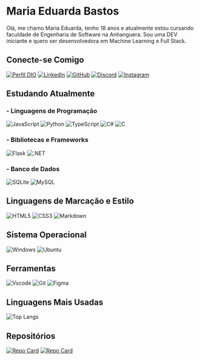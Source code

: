 # Maria Eduarda Bastos

Olá, me chamo Maria Eduarda, tenho 18 anos e atualmente estou cursando faculdade de Engenharia de Software na Anhanguera. Sou uma DEV iniciante e quero ser desenvolvedora em Machine Learning e Full Stack.

## Conecte-se Comigo

[![Perfil DIO](https://img.shields.io/badge/-Meu%20Perfil%20na%20DIO-100?style=for-the-badge&logo=)](https://www.dio.me/users/mariaeduarda08222005)
[![LinkedIn](https://img.shields.io/badge/LinkedIn-100?style=for-the-badge&logo=linkedin&logoColor=0077B5)](https://www.linkedin.com/in/maria-eduarda-bastos-9139a3259/)
[![GitHub](https://img.shields.io/badge/GitHub-100000?style=for-the-badge&logo=github&logoColor=white)](https://github.com/mariaeduarda228)
[![Discord](https://img.shields.io/badge/Discord-100?style=for-the-badge&logo=discord&logoColor=)](https://discord.com/channels/@me)
[![Instagram](https://img.shields.io/badge/-Instagram-100?style=for-the-badge&logo=instagram&logoColor=)](https://www.instagram.com/e_mary22/)

## Estudando Atualmente

### - Linguagens de Programação

![JavaScript](https://img.shields.io/badge/JavaScript-100?style=for-the-badge&logo=javascript&logoColor=)
![Python](https://img.shields.io/badge/python-100?style=for-the-badge&logo=python&logoColor=)
![TypeScript](https://img.shields.io/badge/TypeScript-100?style=for-the-badge&logo=typescript&logoColor=)
![C#](https://img.shields.io/badge/C%23-100?style=for-the-badge&logo=c-sharp&logoColor=)
![C](https://img.shields.io/badge/C-100?style=for-the-badge&logo=c&logoColor=0077B5)

### - Bibliotecas e Frameworks

![Flask](https://img.shields.io/badge/flask-%23000.svg?style=for-the-badge&logo=flask&logoColor=)
![.NET](https://img.shields.io/badge/.NET-100?style=for-the-badge&logo=.net&logoColor=5C2D91)

### - Banco de Dados

![SQLite](https://img.shields.io/badge/SQLite-000?style=for-the-badge&logo=sqlite&logoColor=07405E)
![MySQL](https://img.shields.io/badge/MySQL-00000F?style=for-the-badge&logo=mysql&logoColor=white)

## Linguagens de Marcação e Estilo

![HTML5](https://img.shields.io/badge/HTML5-100?style=for-the-badge&logo=html5&logoColor=E34F26)
![CSS3](https://img.shields.io/badge/CSS3-100?style=for-the-badge&logo=css3&logoColor=1572B6)
![Markdown](https://img.shields.io/badge/Markdown-000?style=for-the-badge&logo=markdown)

## Sistema Operacional

![Windows](https://img.shields.io/badge/Windows-000?style=for-the-badge&logo=windows&logoColor=2CA5E0)
![Ubuntu](https://img.shields.io/badge/Ubuntu-100?style=for-the-badge&logo=ubuntu&logoColor=)

## Ferramentas

![Vscode](https://img.shields.io/badge/Vscode-100?style=for-the-badge&logo=visual-studio-code&logoColor=007ACC)
![Git](https://img.shields.io/badge/GIT-100?style=for-the-badge&logo=git&logoColor=)
![Figma](https://img.shields.io/badge/Figma-100?style=for-the-badge&logo=figma&logoColor=)

## Linguagens Mais Usadas

![Top Langs](https://github-readme-stats-git-masterrstaa-rickstaa.vercel.app/api/top-langs/?username=mariaeduarda228&&layout=compact&bg_color=000&border_color=30A3DC&title_color=E94D5F&text_color=FFF)

## Repositórios

[![Repo Card](https://github-readme-stats.vercel.app/api/pin/?username=mariaeduarda228&repo=nlw-unite&bg_color=000&border_color=30A3DC&show_icons=true&icon_color=30A3DC&title_color=E94D5F&text_color=FFF)](https://github.com/mariaeduarda228/nlw-unite)
[![Repo Card](https://github-readme-stats.vercel.app/api/pin/?username=mariaeduarda228&&repo=dio-lab-open-source&bg_color=000&border_color=30A3DC&show_icons=true&icon_color=30A3DC&title_color=E94D5F&text_color=FFF)](https://github.com/mariaeduarda228/dio-lab-open-source)
